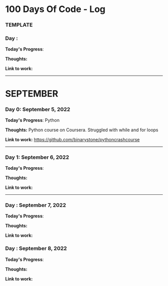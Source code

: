 # 100 Days Of Code - Log

### TEMPLATE
### Day : 

**Today's Progress**: 

**Thoughts:** 

**Link to work:** 

* * *
# SEPTEMBER

### Day 0: September 5, 2022

**Today's Progress**: Python

**Thoughts:** Python course on Coursera. Struggled with while and for loops

**Link to work:** https://github.com/binarystone/pythoncrashcourse

* * *

### Day 1: September 6, 2022

**Today's Progress**: 

**Thoughts:** 

**Link to work:** 

* * *
### Day : September 7, 2022

**Today's Progress**: 

**Thoughts:** 

**Link to work:** 
### Day : September 8, 2022

**Today's Progress**: 

**Thoughts:** 

**Link to work:** 
